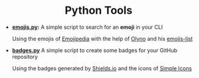 <h1 align="center">
Python Tools
</h1>

- **[emojis.py](emojis.py):** A simple script to search for an **emoji** in your CLI

    Using the emojis of [Emojipedia](https://emojipedia.org/) with the help of [Olyno](https://github.com/Olyno) and his [emojis-list](https://github.com/Olyno/emojis-list)

- **[badges.py](badges.py)** A simple script to create some badges for your GitHub repository
    
    Using the badges generated by [Shields.io](https://shields.io) and the icons of [Simple Icons](https://simpleicons.org/)
